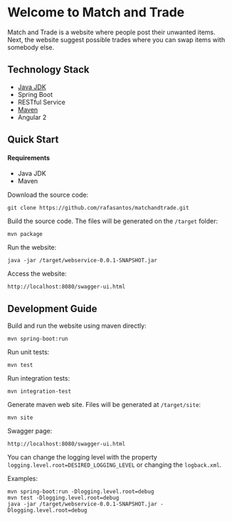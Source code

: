# Welcome to Match and Trade

Match and Trade is a website where people post their unwanted items. Next, the website suggest possible trades where you can swap items with somebody else.

## Technology Stack
* [Java JDK][1]
* Spring Boot
* RESTful Service
* [Maven][2]
* Angular 2

## Quick Start
#### Requirements
* Java JDK
* Maven

Download the source code:

`git clone https://github.com/rafasantos/matchandtrade.git`

Build the source code. The files will be generated on the `/target` folder:

`mvn package`


Run the website:

`java -jar /target/webservice-0.0.1-SNAPSHOT.jar`

Access the website:

`http://localhost:8080/swagger-ui.html`

## Development Guide
Build and run the website using maven directly:

`mvn spring-boot:run`

Run unit tests:

`mvn test`

Run integration tests:

`mvn integration-test`

Generate maven web site. Files will be generated at `/target/site`:

`mvn site`

Swagger page:

`http://localhost:8080/swagger-ui.html`

You can change the logging level with the property `logging.level.root=DESIRED_LOGGING_LEVEL` or changing the `logback.xml`.

Examples:
```
mvn spring-boot:run -Dlogging.level.root=debug
mvn test -Dlogging.level.root=debug
java -jar /target/webservice-0.0.1-SNAPSHOT.jar -Dlogging.level.root=debug
```


[1]: https://docs.oracle.com/javase/8/docs/technotes/guides/install/install_overview.html "Install Java JDK"
[2]: http://maven.apache.org/install.html "Install Maven"
